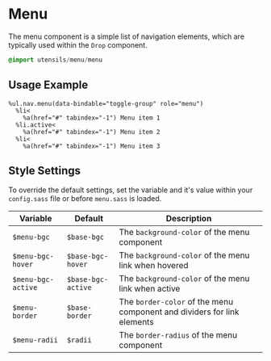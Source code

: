 
# Menu
The menu component is a simple list of navigation elements, which are
typically used within the `Drop` component.

```sass
@import utensils/menu/menu
```

## Usage Example

<!--~ markup/menu.html.haml -->
```haml
%ul.nav.menu(data-bindable="toggle-group" role="menu")
  %li<
    %a(href="#" tabindex="-1") Menu item 1
  %li.active<
    %a(href="#" tabindex="-1") Menu item 2
  %li<
    %a(href="#" tabindex="-1") Menu item 3
```
<!-- end -->

## Style Settings
To override the default settings, set the variable and it's value within
your `config.sass` file or before `menu.sass` is loaded.

Variable           | Default            | Description
------------------ | ------------------ | -------------------------------------------
`$menu-bgc`        | `$base-bgc`        | The `background-color` of the menu component
`$menu-bgc-hover`  | `$base-bgc-hover`  | The `background-color` of the menu link when hovered
`$menu-bgc-active` | `$base-bgc-active` | The `background-color` of the menu link when active
`$menu-border`     | `$base-border`     | The `border-color` of the menu component and dividers for link elements
`$menu-radii`      | `$radii`           | The `border-radius` of the menu component

